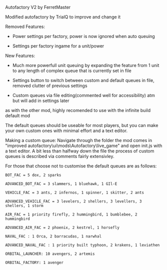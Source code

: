Autofactory V2 by FerretMaster

Modified autofactory by TrialQ to improve and change it

Removed Features:

 - Power settings per factory, power is now ignored when auto queuing
 
 - Settings per factory ingame for a unit/power

New Features:

 - Much more powerfull unit queuing by expanding the feature from 1 unit to any length of complex queue that is currently set in file

 - Settings button to switch between custom and default queues in file, removed clutter of previous settings

 - Custom queues via file editing(commented well for accessibility) atm but will add in settings later


as with the other mod, highly recomended to use with the infinite build default mod

The default queues should be useable for most players, but you can make your own custom ones with minimal effort and a text editor.


Making a custom queue: Navigate through the folder the mod comes in "improved autofactory\ui\mods\Autofactory\live_game" 
		       and open init.js with a text editor. A bit less than halfway down the file the process of custom
		       queues is described via comments fairly extensivley.

For those that choose not to customise the default queues are as follows:


	BOT_FAC = 5 dox, 2 sparks

	ADVANCED_BOT_FAC = 3 slammers, 1 bluehawk, 1 GIl-E

	VEHICLE_FAC = 3 ants, 2 infernos, 1 spinner, 1 skitter, 2 ants

	ADVANCED_VEHICLE_FAC = 3 levelers, 2 shellers, 3 levellers, 3 shellers, 1 storm

	AIR_FAC = 1 priority firefly, 2 hummingbird, 1 bumblebee, 2 hummingbird

	ADVANCED_AIR_FAC = 2 phoenix, 2 kestrel, 1 horsefly

	NAVAL_FAC : 1 Orca, 2 barracudas, 1 narwhal

	ADVANCED_NAVAL_FAC : 1 priority built typhoon, 2 krakens, 1 leviathen

	ORBITAL_LAUNCHER: 10 avengers, 2 artemis

	ORBITAL_FACTORY: 1 avenger


